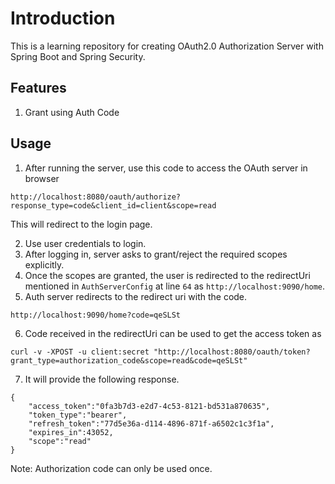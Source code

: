 # Introduction

This is a learning repository for creating OAuth2.0 Authorization Server with Spring Boot and Spring Security.

## Features

1. Grant using Auth Code

## Usage

1. After running the server, use this code to access the OAuth server in browser

```
http://localhost:8080/oauth/authorize?response_type=code&client_id=client&scope=read
```
This will redirect to the login page.

2. Use user credentials to login.
3. After logging in, server asks to grant/reject the required scopes explicitly.
4. Once the scopes are granted, the user is redirected to the redirectUri mentioned in `AuthServerConfig` at line `64` as `http://localhost:9090/home`.
5. Auth server redirects to the redirect uri with the code.
```
http://localhost:9090/home?code=qeSLSt
```
6. Code received in the redirectUri can be used to get the access token as
```
curl -v -XPOST -u client:secret "http://localhost:8080/oauth/token?grant_type=authorization_code&scope=read&code=qeSLSt"
```
7. It will provide the following response.

```
{
    "access_token":"0fa3b7d3-e2d7-4c53-8121-bd531a870635",
    "token_type":"bearer",
    "refresh_token":"77d5e36a-d114-4896-871f-a6502c1c3f1a",
    "expires_in":43052,
    "scope":"read"
}
```

Note: Authorization code can only be used once.
